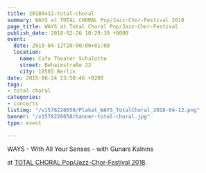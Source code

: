 ```yaml
---
title: 20180412-total-choral
summary: WAYS at TOTAL CHORAL Pop/Jazz-Chor-Festival 2018
page_title: WAYS at Total Choral Pop/Jazz-Chor-Festival
publish_date: 2018-02-26 10:29:30 +0000
event:
  date: 2018-04-12T20:00:00+01:00
  location:
    name: Cafe Theater Schalotte
    street: Behaimstraße 22
    city: 10585 Berlin
date: 2015-06-24 13:50:46 +0200
tags:
- total-choral
categories:
- concerts
listimg: "/v1578226658/Plakat_WAYS_TotalChoral_2018-04-12.png"
banner: "/v1578226658/banner-total-choral.jpg"
type: event

---
```

WAYS - With All Your Senses - with Gunars Kalnins 

at <a href="http://www.totalchoral.de" target="_blank">TOTAL CHORAL Pop/Jazz-Chor-Festival 2018</a>.
